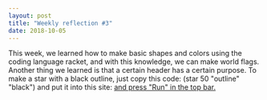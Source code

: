 ```yaml
---
layout: post
title: "Weekly reflection #3"
date: 2018-10-05
---
```


This week, we learned how to make basic shapes and colors using the coding language racket, and with this knowledge, we can make world flags. Another thing we learned is that a certain header has a certain purpose. To make a star with a black outline, just copy this code: (star 50 "outline" "black") and put it into this site: <a href="https://www.wescheme.org/openEditor"> and press "Run" in the top bar.
